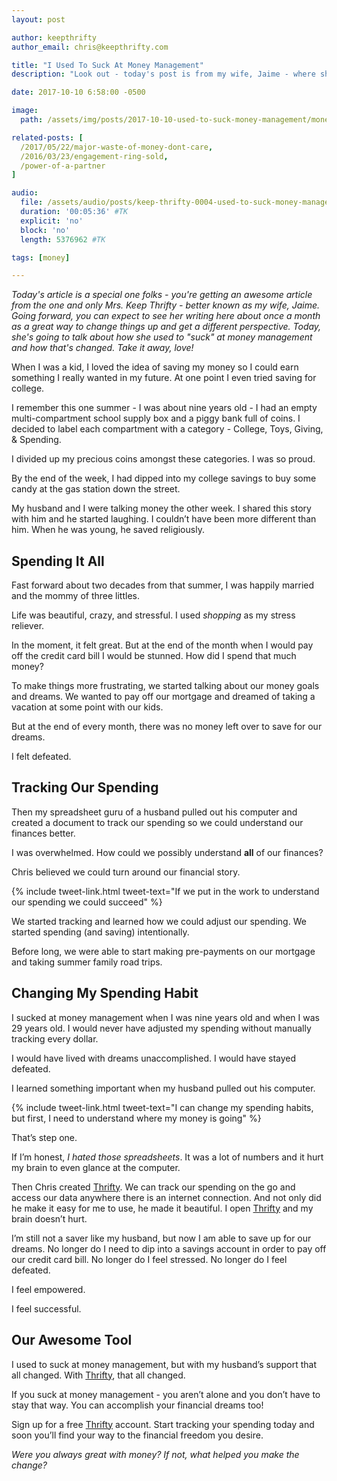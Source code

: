 ```yaml
---
layout: post

author: keepthrifty
author_email: chris@keepthrifty.com

title: "I Used To Suck At Money Management"
description: "Look out - today's post is from my wife, Jaime - where she'll cover how she used struggle with money management and the approach that changed everything."

date: 2017-10-10 6:58:00 -0500

image:
  path: /assets/img/posts/2017-10-10-used-to-suck-money-management/money-management.jpg

related-posts: [
  /2017/05/22/major-waste-of-money-dont-care,
  /2016/03/23/engagement-ring-sold,
  /power-of-a-partner
]

audio:
  file: /assets/audio/posts/keep-thrifty-0004-used-to-suck-money-management.mp3
  duration: '00:05:36' #TK
  explicit: 'no'
  block: 'no'
  length: 5376962 #TK

tags: [money]

---
```


_Today's article is a special one folks - you're getting an awesome article from the one and only Mrs. Keep Thrifty - better known as my wife, Jaime. Going forward, you can expect to see her writing here about once a month as a great way to change things up and get a different perspective. Today, she's going to talk about how she used to "suck" at money management and how that's changed. Take it away, love!_

When I was a kid, I loved the idea of saving my money so I could earn something I really wanted in my future. At one point I even tried saving for college.

I remember this one summer - I was about nine years old - I had an empty multi-compartment school supply box and a piggy bank full of coins. I decided to label each compartment with a category - College, Toys, Giving, & Spending.

I divided up my precious coins amongst these categories. I was so proud.

By the end of the week, I had dipped into my college savings to buy some candy at the gas station down the street.

My husband and I were talking money the other week. I shared this story with him and he started laughing. I couldn’t have been more different than him. When he was young, he saved religiously.

## Spending It All

Fast forward about two decades from that summer, I was happily married and the mommy of three littles.

Life was beautiful, crazy, and stressful. I used _shopping_ as my stress reliever.

In the moment, it felt great. But at the end of the month when I would pay off the credit card bill I would be stunned. How did I spend that much money?

To make things more frustrating, we started talking about our money goals and dreams. We wanted to pay off our mortgage and dreamed of taking a vacation at some point with our kids.

But at the end of every month, there was no money left over to save for our dreams.

I felt defeated.

## Tracking Our Spending

Then my spreadsheet guru of a husband pulled out his computer and created a document to track our spending so we could understand our finances better.

I was overwhelmed. How could we possibly understand __all__ of our finances?

Chris believed we could turn around our financial story.

{% include tweet-link.html tweet-text="If we put in the work to understand our spending we could succeed" %}

We started tracking and learned how we could adjust our spending. We started spending (and saving) intentionally.

Before long, we were able to start making pre-payments on our mortgage and taking summer family road trips.

## Changing My Spending Habit

I sucked at money management when I was nine years old and when I was 29 years old. I would never have adjusted my spending without manually tracking every dollar.

I would have lived with dreams unaccomplished. I would have stayed defeated.

I learned something important when my husband pulled out his computer.

{% include tweet-link.html tweet-text="I can change my spending habits, but first, I need to understand where my money is going" %}

That’s step one.

If I’m honest, _I hated those spreadsheets_. It was a lot of numbers and it hurt my brain to even glance at the computer.

Then Chris created [Thrifty](https://thrifty.keepthrifty.com). We can track our spending on the go and access our data anywhere there is an internet connection. And not only did he make it easy for me to use, he made it beautiful. I open [Thrifty](https://thrifty.keepthrifty.com) and my brain doesn’t hurt.

I’m still not a saver like my husband, but now I am able to save up for our dreams. No longer do I need to dip into a savings account in order to pay off our credit card bill. No longer do I feel stressed. No longer do I feel defeated.

I feel empowered.

I feel successful.

## Our Awesome Tool

I used to suck at money management, but with my husband’s support that all changed. With [Thrifty](https://thrifty.keepthrifty.com), that all changed.

If you suck at money management - you aren’t alone and you don’t have to stay that way. You can accomplish your financial dreams too!

Sign up for a free [Thrifty](https://thrifty.keepthrifty.com) account. Start tracking your spending today and soon you’ll find your way to the financial freedom you desire.

_Were you always great with money? If not, what helped you make the change?_

